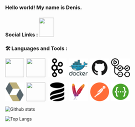 <h3>Hello world! My name is Denis.</h3> 

### Social Links : [<img height="60" src="https://img.icons8.com/color/64/telegram-app--v1.png" width="48"/>](https://t.me/slimdenchi) <br> 

### 🛠️ Languages and Tools :
<div>
<img height="60" src="https://cdn.jsdelivr.net/gh/devicons/devicon/icons/java/java-original-wordmark.svg" width="60"/>&nbsp;
<img height="60" src="https://cdn.jsdelivr.net/gh/devicons/devicon/icons/spring/spring-original-wordmark.svg" width="60"/>&nbsp;
<img title="Kafka" height="60" src="images/apachekafka-svgrepo-com.svg">&nbsp;
<img title="Docker" height="60" src="images/docker-logo-svgrepo-com.svg">&nbsp;
<img title="Git" height="60" src="images/github-svgrepo-com.svg">&nbsp;
<img title="GitHub Actions" height="60" src="images/githubactions-svgrepo-com.svg">&nbsp;


<img title="Hibernate" height="60" src="images/hibernate-svgrepo-com.svg">&nbsp;
<img height="60" src="https://cdn.jsdelivr.net/gh/devicons/devicon/icons/postgresql/postgresql-original-wordmark.svg" width="60"/>&nbsp;
<img title="Liquibase" height="60" src="images/liquibase_logo_icon_247825.svg">&nbsp;
<img title="Maven" height="60" src="images/maven-svgrepo-com.svg">&nbsp;
<img title="Postman" height="60" src="images/postman-icon-svgrepo-com.svg">&nbsp;
<img title="Swagger" height="60" src="images/swagger-svgrepo-com.svg">&nbsp;
</div>

![Github stats](https://github-readme-stats.vercel.app/api?username=itlazykin&hide=stars) 

![Top Langs](https://github-readme-stats.vercel.app/api/top-langs/?username=itlazykin&layout=compact) <br>
